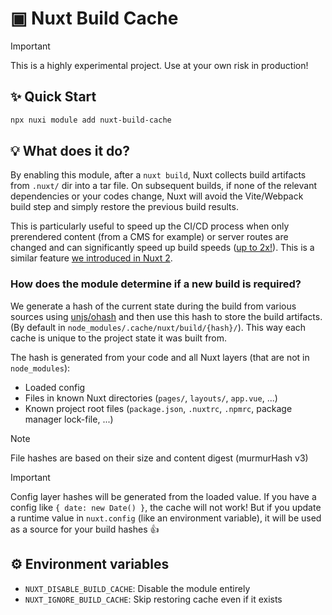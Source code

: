 # ▣ Nuxt Build Cache

> [!IMPORTANT]
> This is a highly experimental project. Use at your own risk in production!

## ✨ Quick Start

```sh
npx nuxi module add nuxt-build-cache
```

## 💡 What does it do?

By enabling this module, after a `nuxt build`, Nuxt collects build artifacts from `.nuxt/` dir into a tar file. On subsequent builds, if none of the relevant dependencies or your codes change, Nuxt will avoid the Vite/Webpack build step and simply restore the previous build results.

This is particularly useful to speed up the CI/CD process when only prerendered content (from a CMS for example) or server routes are changed and can significantly speed up build speeds ([up to 2x!](https://twitter.com/_pi0_/status/1755333805349507100)). This is a similar feature [we introduced in Nuxt 2](https://nuxt.com/blog/nuxt-static-improvements).

### How does the module determine if a new build is required?

We generate a hash of the current state during the build from various sources using [unjs/ohash](https://github.com/unjs/ohash) and then use this hash to store the build artifacts. (By default in `node_modules/.cache/nuxt/build/{hash}/`). This way each cache is unique to the project state it was built from.

The hash is generated from your code and all Nuxt layers (that are not in `node_modules`):

- Loaded config
- Files in known Nuxt directories (`pages/`, `layouts/`, `app.vue`, ...)
- Known project root files (`package.json`, `.nuxtrc`, `.npmrc`, package manager lock-file, ...)

> [!NOTE]
> File hashes are based on their size and content digest (murmurHash v3)

> [!IMPORTANT]
> Config layer hashes will be generated from the loaded value.
> If you have a config like `{ date: new Date() }`, the cache will not work! But if you update a runtime value in `nuxt.config` (like an environment variable), it will be used as a source for your build hashes 👍

## ⚙️ Environment variables

- `NUXT_DISABLE_BUILD_CACHE`: Disable the module entirely
- `NUXT_IGNORE_BUILD_CACHE`: Skip restoring cache even if it exists
